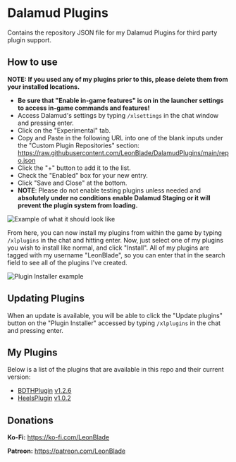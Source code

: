 # Dalamud Plugins
Contains the repository JSON file for my Dalamud Plugins for third party plugin support.

## How to use

**NOTE: If you used any of my plugins prior to this, please delete them from your installed locations.**

* **Be sure that "Enable in-game features" is on in the launcher settings to access in-game commands and features!**
* Access Dalamud's settings by typing `/xlsettings` in the chat window and pressing enter.
* Click on the "Experimental" tab.
* Copy and Paste in the following URL into one of the blank inputs under the "Custom Plugin Repositories" section: https://raw.githubusercontent.com/LeonBlade/DalamudPlugins/main/repo.json
* Click the "+" button to add it to the list.
* Check the "Enabled" box for your new entry.
* Click "Save and Close" at the bottom.
* **NOTE**: Please do not enable testing plugins unless needed and __absolutely under no conditions enable Dalamud Staging or it will prevent the plugin system from loading.__

![Example of what it should look like](https://i.imgur.com/5X1GTFJ.png)

From here, you can now install my plugins from within the game by typing `/xlplugins` in the chat and hitting enter.
Now, just select one of my plugins you wish to install like normal, and click "Install".
All of my plugins are tagged with my username "LeonBlade", so you can enter that in the search field to see all of the plugins I've created.

![Plugin Installer example](https://i.imgur.com/nGres6J.png)

## Updating Plugins

When an update is available, you will be able to click the "Update plugins" button on the "Plugin Installer" accessed by typing `/xlplugins` in the chat and pressing enter.

## My Plugins

Below is a list of the plugins that are available in this repo and their current version:

* [BDTHPlugin](https://github.com/LeonBlade/BDTHPlugin) [v1.2.6](https://github.com/LeonBlade/BDTHPlugin/releases/tag/1.2.6)
* [HeelsPlugin](https://github.com/LeonBlade/HeelsPlugin) [v1.0.2](https://github.com/LeonBlade/HeelsPlugin/releases/tag/1.0.2)

## Donations
**Ko-Fi:** https://ko-fi.com/LeonBlade

**Patreon:** https://patreon.com/LeonBlade
